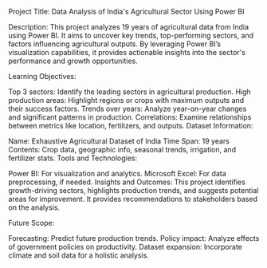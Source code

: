 Project Title:
Data Analysis of India's Agricultural Sector Using Power BI

Description:
This project analyzes 19 years of agricultural data from India using Power BI. It aims to uncover key trends, top-performing sectors, and factors influencing agricultural outputs. By leveraging Power BI’s visualization capabilities, it provides actionable insights into the sector's performance and growth opportunities.

Learning Objectives:

Top 3 sectors: Identify the leading sectors in agricultural production.
High production areas: Highlight regions or crops with maximum outputs and their success factors.
Trends over years: Analyze year-on-year changes and significant patterns in production.
Correlations: Examine relationships between metrics like location, fertilizers, and outputs.
Dataset Information:

Name: Exhaustive Agricultural Dataset of India
Time Span: 19 years
Contents: Crop data, geographic info, seasonal trends, irrigation, and fertilizer stats.
Tools and Technologies:

Power BI: For visualization and analytics.
Microsoft Excel: For data preprocessing, if needed.
Insights and Outcomes:
This project identifies growth-driving sectors, highlights production trends, and suggests potential areas for improvement. It provides recommendations to stakeholders based on the analysis.

Future Scope:

Forecasting: Predict future production trends.
Policy impact: Analyze effects of government policies on productivity.
Dataset expansion: Incorporate climate and soil data for a holistic analysis.
